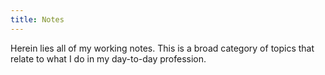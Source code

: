 ```yaml
---
title: Notes
---
```


Herein lies all of my working notes. This is a broad category of topics that relate to what I do in my day-to-day profession.